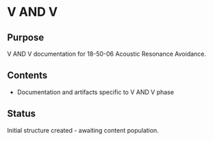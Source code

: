 # V AND V

## Purpose
V AND V documentation for 18-50-06 Acoustic Resonance Avoidance.

## Contents
- Documentation and artifacts specific to V AND V phase

## Status
Initial structure created - awaiting content population.
